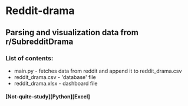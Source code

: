 # Reddit-drama
## Parsing and visualization data from r/SubredditDrama  

### List of contents:  
+ main.py - fetches data from reddit and append it to reddit_drama.csv  
+ reddit_drama.csv - 'database' file  
+ reddit_drama.xlsx - dashboard file  
  
#### [Not-quite-study][Python][Excel]
 
